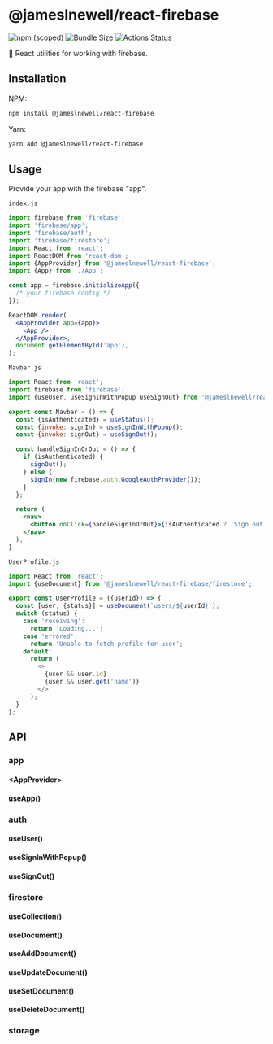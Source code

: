 # @jameslnewell/react-firebase

![npm (scoped)](https://img.shields.io/npm/v/@jameslnewell/react-firebase.svg)
[![Bundle Size](https://badgen.net/bundlephobia/minzip/@jameslnewell/react-firebase)](https://bundlephobia.com/result?p=@jameslnewell/react-firebase)
[![Actions Status](https://github.com/jameslnewell/react/workflows/release/badge.svg)](https://github.com/jameslnewell/react/actions)

🎣 React utilities for working with firebase.

## Installation

NPM:

```bash
npm install @jameslnewell/react-firebase
```

Yarn:

```bash
yarn add @jameslnewell/react-firebase
```

## Usage

Provide your app with the firebase "app".

`index.js`

```jsx
import firebase from 'firebase';
import 'firebase/app';
import 'firebase/auth';
import 'firebase/firestore';
import React from 'react';
import ReactDOM from 'react-dom';
import {AppProvider} from '@jameslnewell/react-firebase';
import {App} from './App';

const app = firebase.initializeApp({
  /* your firebase config */
});

ReactDOM.render(
  <AppProvider app={app}>
    <App />
  </AppProvider>,
  document.getElementById('app'),
);
```

`Navbar.js`

```jsx
import React from 'react';
import firebase from 'firebase';
import {useUser, useSignInWithPopup useSignOut} from '@jameslnewell/react-firebase/auth';

export const Navbar = () => {
  const {isAuthenticated} = useStatus();
  const {invoke: signIn} = useSignInWithPopup();
  const {invoke: signOut} = useSignOut();

  const handleSignInOrOut = () => {
    if (isAuthenticated) {
      signOut();
    } else {
      signIn(new firebase.auth.GoogleAuthProvider());
    }
  };

  return (
    <nav>
      <button onClick={handleSignInOrOut}>{isAuthenticated ? 'Sign out' : Sign in}</button>
    </nav>
  );
}
```

`UserProfile.js`

```js
import React from 'react';
import {useDocument} from '@jameslnewell/react-firebase/firestore';

export const UserProfile = ({userId}) => {
  const [user, {status}] = useDocument(`users/${userId}`);
  switch (status) {
    case 'receiving':
      return 'Loading...';
    case 'errored':
      return 'Unable to fetch profile for user';
    default:
      return (
        <>
          {user && user.id}
          {user && user.get('name')}
        </>
      );
  }
};
```

## API

### app

#### &lt;AppProvider&gt;

#### useApp()

### auth

#### useUser()

#### useSignInWithPopup()

#### useSignOut()

### firestore

#### useCollection()

#### useDocument()

#### useAddDocument()

#### useUpdateDocument()

#### useSetDocument()

#### useDeleteDocument()

### storage
